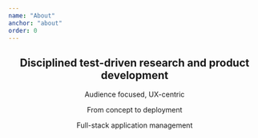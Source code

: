 ```yaml
---
name: "About"
anchor: "about"
order: 0
---
```


<center>

  <h2>Disciplined test-driven research and product development</h2>

  Audience focused, UX-centric

  From concept to deployment

  Full-stack application management

</center>

